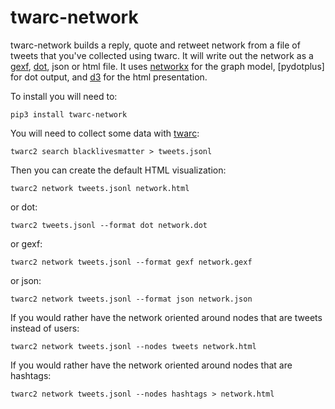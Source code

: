 # twarc-network 

twarc-network builds a reply, quote and retweet network from a file of
tweets that you've collected using twarc. It will write out the network as
a [gexf], [dot], json or html file. It uses [networkx] for the graph
model, [pydotplus] for dot output, and [d3] for the html presentation.

To install you will need to:

    pip3 install twarc-network

You will need to collect some data with [twarc]:

    twarc2 search blacklivesmatter > tweets.jsonl

Then you can create the default HTML visualization:

    twarc2 network tweets.jsonl network.html

or dot:

    twarc2 tweets.jsonl --format dot network.dot

or gexf:

    twarc2 network tweets.jsonl --format gexf network.gexf

or json:

    twarc2 network tweets.jsonl --format json network.json

If you would rather have the network oriented around nodes that are tweets
instead of users:

    twarc2 network tweets.jsonl --nodes tweets network.html

If you would rather have the network oriented around nodes that are
hashtags:

    twarc2 network tweets.jsonl --nodes hashtags > network.html

[gexf]: https://gephi.org/gexf/format/
[dot]: https://en.wikipedia.org/wiki/DOT_%28graph_description_language%29
[d3]: https://d3js.org/
[networkx]: https://networkx.org/
[twarc]: https://github.com/docnow/twarc
